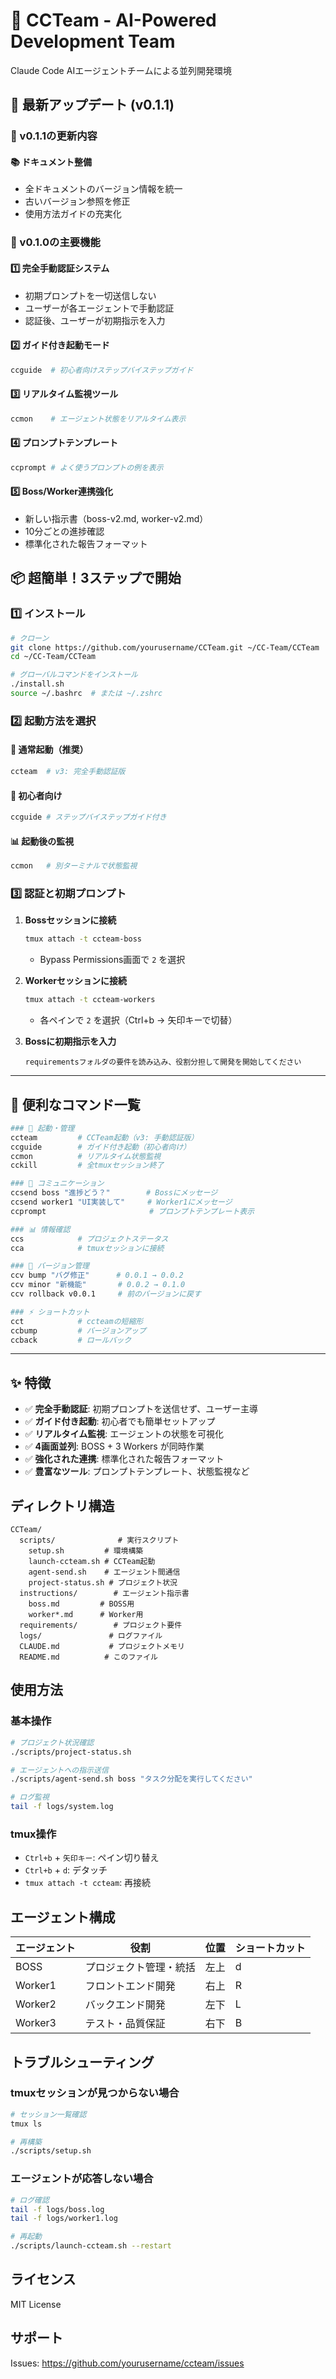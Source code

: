 # 🚀 CCTeam - AI-Powered Development Team

Claude Code AIエージェントチームによる並列開発環境

## 🔄 最新アップデート (v0.1.1)

### 🎯 v0.1.1の更新内容

#### 📚 ドキュメント整備
- 全ドキュメントのバージョン情報を統一
- 古いバージョン参照を修正
- 使用方法ガイドの充実化

### 🚀 v0.1.0の主要機能

#### 1️⃣ **完全手動認証システム**
- 初期プロンプトを一切送信しない
- ユーザーが各エージェントで手動認証
- 認証後、ユーザーが初期指示を入力

#### 2️⃣ **ガイド付き起動モード**
```bash
ccguide  # 初心者向けステップバイステップガイド
```

#### 3️⃣ **リアルタイム監視ツール**
```bash
ccmon    # エージェント状態をリアルタイム表示
```

#### 4️⃣ **プロンプトテンプレート**
```bash
ccprompt # よく使うプロンプトの例を表示
```

#### 5️⃣ **Boss/Worker連携強化**
- 新しい指示書（boss-v2.md, worker-v2.md）
- 10分ごとの進捗確認
- 標準化された報告フォーマット

## 📦 超簡単！3ステップで開始

### 1️⃣ インストール
```bash
# クローン
git clone https://github.com/yourusername/CCTeam.git ~/CC-Team/CCTeam
cd ~/CC-Team/CCTeam

# グローバルコマンドをインストール
./install.sh
source ~/.bashrc  # または ~/.zshrc
```

### 2️⃣ 起動方法を選択

#### 🚀 通常起動（推奨）
```bash
ccteam  # v3: 完全手動認証版
```

#### 🎯 初心者向け
```bash
ccguide # ステップバイステップガイド付き
```

#### 📊 起動後の監視
```bash
ccmon   # 別ターミナルで状態監視
```

### 3️⃣ 認証と初期プロンプト

1. **Bossセッションに接続**
   ```bash
   tmux attach -t ccteam-boss
   ```
   - Bypass Permissions画面で `2` を選択

2. **Workerセッションに接続**
   ```bash
   tmux attach -t ccteam-workers
   ```
   - 各ペインで `2` を選択（Ctrl+b → 矢印キーで切替）

3. **Bossに初期指示を入力**
   ```
   requirementsフォルダの要件を読み込み、役割分担して開発を開始してください
   ```

---

## 🎯 便利なコマンド一覧

```bash
### 🚀 起動・管理
ccteam         # CCTeam起動（v3: 手動認証版）
ccguide        # ガイド付き起動（初心者向け）
ccmon          # リアルタイム状態監視
cckill         # 全tmuxセッション終了

### 💬 コミュニケーション
ccsend boss "進捗どう？"        # Bossにメッセージ
ccsend worker1 "UI実装して"     # Worker1にメッセージ
ccprompt                       # プロンプトテンプレート表示

### 📊 情報確認
ccs            # プロジェクトステータス
cca            # tmuxセッションに接続

### 🔄 バージョン管理
ccv bump "バグ修正"      # 0.0.1 → 0.0.2
ccv minor "新機能"       # 0.0.2 → 0.1.0  
ccv rollback v0.0.1     # 前のバージョンに戻す

### ⚡ ショートカット
cct            # ccteamの短縮形
ccbump         # バージョンアップ
ccback         # ロールバック
```

---

## ✨ 特徴

- ✅ **完全手動認証**: 初期プロンプトを送信せず、ユーザー主導
- ✅ **ガイド付き起動**: 初心者でも簡単セットアップ
- ✅ **リアルタイム監視**: エージェントの状態を可視化
- ✅ **4画面並列**: BOSS + 3 Workers が同時作業
- ✅ **強化された連携**: 標準化された報告フォーマット
- ✅ **豊富なツール**: プロンプトテンプレート、状態監視など

## ディレクトリ構造

```
CCTeam/
  scripts/              # 実行スクリプト
    setup.sh         # 環境構築
    launch-ccteam.sh # CCTeam起動
    agent-send.sh    # エージェント間通信
    project-status.sh # プロジェクト状況
  instructions/        # エージェント指示書
    boss.md         # BOSS用
    worker*.md      # Worker用
  requirements/        # プロジェクト要件
  logs/               # ログファイル
  CLAUDE.md           # プロジェクトメモリ
  README.md          # このファイル
```

## 使用方法

### 基本操作

```bash
# プロジェクト状況確認
./scripts/project-status.sh

# エージェントへの指示送信
./scripts/agent-send.sh boss "タスク分配を実行してください"

# ログ監視
tail -f logs/system.log
```

### tmux操作

- `Ctrl+b` + `矢印キー`: ペイン切り替え
- `Ctrl+b` + `d`: デタッチ
- `tmux attach -t ccteam`: 再接続

## エージェント構成

| エージェント | 役割 | 位置 | ショートカット |
|------------|------|---------|------------|
| BOSS | プロジェクト管理・統括 | 左上 | d |
| Worker1 | フロントエンド開発 | 右上 | R |
| Worker2 | バックエンド開発 | 左下 | L |
| Worker3 | テスト・品質保証 | 右下 | B |

## トラブルシューティング

### tmuxセッションが見つからない場合

```bash
# セッション一覧確認
tmux ls

# 再構築
./scripts/setup.sh
```

### エージェントが応答しない場合

```bash
# ログ確認
tail -f logs/boss.log
tail -f logs/worker1.log

# 再起動
./scripts/launch-ccteam.sh --restart
```

## ライセンス

MIT License

## サポート

Issues: https://github.com/yourusername/ccteam/issues 